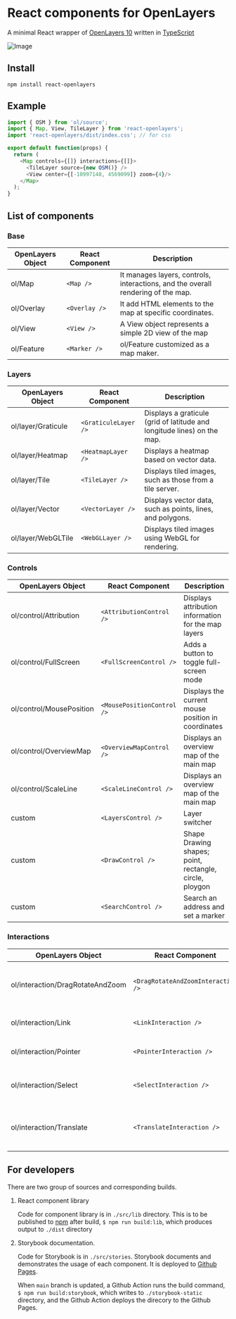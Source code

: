# React components for OpenLayers

A minimal React wrapper of [OpenLayers 10](https://openlayers.org/)
written in [TypeScript](https://www.typescriptlang.org/)

![Image](https://github.com/user-attachments/assets/9dfc9102-4952-4c56-a76b-19699a5a4570)

## Install
```
npm install react-openlayers 
```

## Example
```typescript
import { OSM } from 'ol/source';
import { Map, View, TileLayer } from 'react-openlayers';
import 'react-openlayers/dist/index.css'; // for css

export default function(props) {
  return ( 
    <Map controls={[]} interactions={[]}>
      <TileLayer source={new OSM()} />
      <View center={[-10997148, 4569099]} zoom={4}/>
    </Map>
  );
}
```

## List of components

### Base
| OpenLayers Object  | React Component    | Description  | 
| --------------     | ---------------    | ------------ |
| ol/Map     | `<Map />`    | It manages layers, controls, interactions, and the overall rendering of the map. |
| ol/Overlay | `<Overlay />`| It add HTML elements to the map at specific coordinates. |
| ol/View    | `<View />`   | A View object represents a simple 2D view of the map |
| ol/Feature | `<Marker />` | ol/Feature customized as a map maker. |

### Layers
| OpenLayers Object  | React Component    | Description  | 
| --------------     | ---------------    | ------------ |
| ol/layer/Graticule |  `<GraticuleLayer />` | Displays a graticule (grid of latitude and longitude lines) on the map. |
| ol/layer/Heatmap |  `<HeatmapLayer />` | Displays a heatmap based on vector data. |
| ol/layer/Tile |  `<TileLayer />` | Displays tiled images, such as those from a tile server. |
| ol/layer/Vector |  `<VectorLayer />` | Displays vector data, such as points, lines, and polygons. |
| ol/layer/WebGLTile |  `<WebGLLayer />` | Displays tiled images using WebGL for rendering. |

### Controls
| OpenLayers Object  | React Component    | Description  | 
| --------------     | ---------------    | ------------ |
| ol/control/Attribution   | `<AttributionControl />`   | Displays attribution information for the map layers |
| ol/control/FullScreen    | `<FullScreenControl />`    | Adds a button to toggle full-screen mode |
| ol/control/MousePosition | `<MousePositionControl />` | Displays the current mouse position in coordinates |
| ol/control/OverviewMap   | `<OverviewMapControl />`   | Displays an overview map of the main map |
| ol/control/ScaleLine     | `<ScaleLineControl />`     | Displays an overview map of the main map |
| custom                   | `<LayersControl />`        | Layer switcher |
| custom                   | `<DrawControl />`          | Shape Drawing shapes; point, rectangle, circle, ploygon |
| custom                   | `<SearchControl />`        | Search an address and set a marker |

### Interactions
| OpenLayers Object  | React Component    | Description  | 
| --------------     | ---------------    | ------------ |
| ol/interaction/DragRotateAndZoom| `<DragRotateAndZoomInteraction />` | Allows rotating and zooming the map by dragging. |
| ol/interaction/Link      | `<LinkInteraction />`      | Synchronizes the map view with the URL. |
| ol/interaction/Pointer   | `<PointerInteraction />`   | Base class for pointer interactions. |
| ol/interaction/Select    | `<SelectInteraction />`    | Allows selecting features on the map. |
| ol/interaction/Translate | `<TranslateInteraction />` | Allows translating (moving) features on the map. |

## For developers

There are two group of sources and corresponding builds.

1. React component library

    Code for component library is in `./src/lib` directory.
    This is to be published to [npm](https://www.npmjs.com/package/react-openlayers)
    after build, `$ npm run build:lib`, which produces output to `./dist` directory

2. Storybook documentation. 

    Code for Storybook is in `./src/stories`. Storybook documents and 
    demonstrates the usage of each component. It is deployed to 
    [Github Pages](https://allenhwkim.github.io/react-openlayers).

    When `main` branch is updated, a Github Action runs the build command, 
    `$ npm run build:storybook`, which writes to `./storybook-static` directory, 
    and the Github Action deploys the direcory to the Github Pages.
